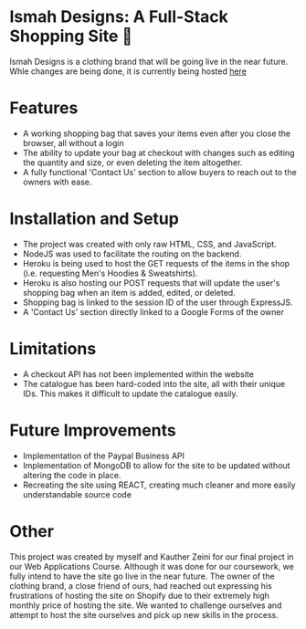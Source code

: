 # Ismah Designs: A Full-Stack Shopping Site :handbag:

Ismah Designs is a clothing brand that will be going live in the near future. Whle changes are being done, it is currently being hosted [here](azaini.me/4208FinalProject)
# Features
- A working shopping bag that saves your items even after you close the browser, all without a login
- The ability to update your bag at checkout with changes such as editing the quantity and size, or even deleting the item altogether.
- A fully functional 'Contact Us' section to allow buyers to reach out to the owners with ease.

# Installation and Setup
- The project was created with only raw HTML, CSS, and JavaScript.
- NodeJS was used to facilitate the routing on the backend.
- Heroku is being used to host the GET requests of the items in the shop (i.e. requesting Men's Hoodies & Sweatshirts).
- Heroku is also hosting our POST requests that will update the user's shopping bag when an item is added, edited, or deleted.
- Shopping bag is linked to the session ID of the user through ExpressJS.
- A 'Contact Us' section directly linked to a Google Forms of the owner

# Limitations
- A checkout API has not been implemented within the website
- The catalogue has been hard-coded into the site, all with their unique IDs. This makes it difficult to update the catalogue easily.

# Future Improvements
- Implementation of the Paypal Business API
- Implementation of MongoDB to allow for the site to be updated without altering the code in place.
- Recreating the site using REACT, creating much cleaner and more easily understandable source code

# Other
This project was created by myself and Kauther Zeini for our final project in our Web Applications Course. Although it was done for our coursework, we fully intend to have the site go live in the near future. The owner of the clothing brand, a close friend of ours, had reached out expressing his frustrations of hosting the site on Shopify due to their extremely high monthly price of hosting the site. We wanted to challenge ourselves and attempt to host the site ourselves and pick up new skills in the process.
